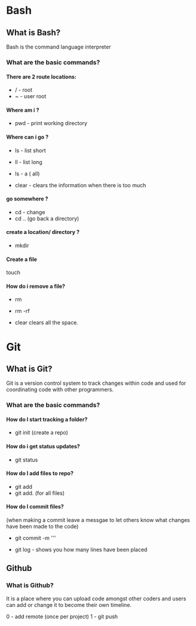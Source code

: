 # Bash
## What is Bash?
Bash is the command language interpreter

### What are the basic commands?

#### There are 2 route locations:
- / - root
- ~ - user root

#### Where am i ?
- pwd - print working directory

#### Where can i go ?
- ls - list short
- ll - list long
- ls - a ( all)

- clear - clears the information when there is too much

#### go somewhere ?
- cd - change
- cd .. (go back a directory)

#### create a location/ directory ?
- mkdir

#### Create a file
touch

#### How do i remove a file?
- rm
- rm -rf <file name>

- clear
clears all the space.

# Git
## What is Git?
Git is a version control system to track changes within code and used for coordinating code with other programmers.

### What are the basic commands?

#### How do I start tracking a folder?
- git init (create a repo)

#### How do i get status updates?
- git status

#### How do I add files to repo?
- git add <file>
- git add. (for all files)

#### How do I commit files?
(when making a commit leave a messgae to let others know what changes have been made to the code)
- git commit -m ''<insert>'

- git log - shows you how many lines have been placed


## Github
### What is Github?
It is a place where you can upload code amongst other coders and users can add or change it to become their own timeline.

0 - add remote (once per project)
1 - git push <remote location> <branch local>
